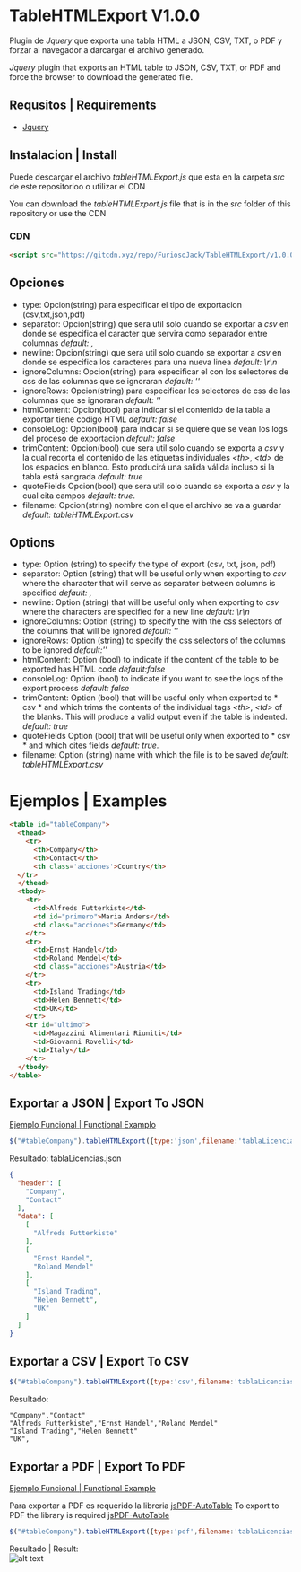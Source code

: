# TableHTMLExport V1.0.0
Plugin de *Jquery* que exporta una tabla HTML a JSON, CSV, TXT, o PDF y forzar al navegador a darcargar el archivo generado.

*Jquery* plugin that exports an HTML table to JSON, CSV, TXT, or PDF and force the browser to download the generated file.

## Requsitos | Requirements
 - [Jquery](https://jquery.com/)  
## Instalacion | Install

Puede descargar el archivo *tableHTMLExport.js* que esta en la carpeta *src* de este repositorioo o utilizar el CDN

You can download the *tableHTMLExport.js* file that is in the *src* folder of this repository or use the CDN

### CDN
```html
<script src="https://gitcdn.xyz/repo/FuriosoJack/TableHTMLExport/v1.0.0/src/tableHTMLExport.js"></script>
```

## Opciones 

- type: Opcion(string) para especificar el tipo de exportacion (csv,txt,json,pdf)
- separator: Opcion(string) que sera util solo cuando se exportar a *csv* en donde se especifica el caracter que servira como separador entre columnas *default: ,*
- newline: Opcion(string) que sera util solo cuando se exportar a *csv* en donde se especifica los caracteres para una nueva linea *default: \r\n*
- ignoreColumns: Opcion(string) para especificar el con los selectores de css de las columnas que se ignoraran *default: ''*
- ignoreRows: Opcion(string) para especificar los selectores de css de las columnas que se ignoraran *default: ''*
- htmlContent: Opcion(bool) para indicar si el contenido de la tabla a exportar tiene codigo HTML *default: false*
- consoleLog: Opcion(bool) para indicar si se quiere que se vean los logs del proceso de exportacion *default: false*
- trimContent: Opcion(bool) que sera util solo cuando se exporta a *csv* y la cual recorta el contenido de las etiquetas individuales *\<th>*, *\<td>*  de los espacios en blanco. Esto producirá una salida válida incluso si la tabla está sangrada *default: true*
- quoteFields Opcion(bool) que sera util solo cuando se exporta a *csv* y la cual cita campos *default: true*.
- filename: Opcion(string) nombre con el que el archivo se va a guardar *default: tableHTMLExport.csv*

## Options
- type: Option (string) to specify the type of export (csv, txt, json, pdf)
- separator: Option (string) that will be useful only when exporting to *csv* where the character that will serve as separator between columns is specified *default: ,*
- newline: Option (string) that will be useful only when exporting to *csv* where the characters are specified for a new line *default: \r\n*
- ignoreColumns: Option (string) to specify the with the css selectors of the columns that will be ignored *default: ''*
- ignoreRows: Option (string) to specify the css selectors of the columns to be ignored *default:''*
- htmlContent: Option (bool) to indicate if the content of the table to be exported has HTML code *default:false*
- consoleLog: Option (bool) to indicate if you want to see the logs of the export process *default: false*
- trimContent: Option (bool) that will be useful only when exported to * csv * and which trims the contents of the individual tags *\<th>*, *\<td>* of the blanks. This will produce a valid output even if the table is indented. *default: true*
- quoteFields Option (bool) that will be useful only when exported to * csv * and which cites fields *default: true*.
- filename: Option (string) name with which the file is to be saved *default: tableHTMLExport.csv*

# Ejemplos | Examples


```html
<table id="tableCompany">
  <thead>
    <tr>
      <th>Company</th>
      <th>Contact</th>
      <th class='acciones'>Country</th>
  </tr>    
  </thead>
  <tbody>
    <tr>
      <td>Alfreds Futterkiste</td>
      <td id="primero">Maria Anders</td>
      <td class="acciones">Germany</td>
    </tr>
    <tr>
      <td>Ernst Handel</td>
      <td>Roland Mendel</td>
      <td class="acciones">Austria</td>
    </tr>
    <tr>
      <td>Island Trading</td>
      <td>Helen Bennett</td>
      <td>UK</td>
    </tr>
    <tr id="ultimo">
      <td>Magazzini Alimentari Riuniti</td>
      <td>Giovanni Rovelli</td>
      <td>Italy</td>
    </tr>
  </tbody>  
</table>
```


## Exportar a JSON | Export To JSON

[Ejemplo Funcional | Functional Examplo](https://codepen.io/furiosojack/pen/JmyExX?editors=1111)

```javascript
$("#tableCompany").tableHTMLExport({type:'json',filename:'tablaLicencias.json',ignoreColumns:'.acciones,#primero',ignoreRows: '#ultimo'});
```

Resultado: tablaLicencias.json
```json
{
  "header": [
    "Company",
    "Contact"
  ],
  "data": [
    [
      "Alfreds Futterkiste"
    ],
    [
      "Ernst Handel",
      "Roland Mendel"
    ],
    [
      "Island Trading",
      "Helen Bennett",
      "UK"
    ]
  ]
}

```
## Exportar a CSV | Export To CSV

```javascript
$("#tableCompany").tableHTMLExport({type:'csv',filename:'tablaLicencias.csv',ignoreColumns:'.acciones,#primero',ignoreRows: '#ultimo'});
```
Resultado: 
```csv
"Company","Contact"
"Alfreds Futterkiste","Ernst Handel","Roland Mendel"
"Island Trading","Helen Bennett"
"UK",
```

## Exportar a PDF | Export To PDF
[Ejemplo Funcional | Functional Example ](https://codepen.io/furiosojack/pen/gBxmvQ?editors=1111) 

Para exportar a PDF es requerido la libreria [jsPDF-AutoTable](https://github.com/simonbengtsson/jsPDF-AutoTable)
To export to PDF the library is required [jsPDF-AutoTable](https://github.com/simonbengtsson/jsPDF-AutoTable)

```javascript
$("#tableCompany").tableHTMLExport({type:'pdf',filename:'tablaLicencias.pdf',ignoreColumns:'.acciones,#primero',ignoreRows: '#ultimo'});
```

Resultado | Result:  
![alt text][exporPDF]

[exporPDF]: https://image.ibb.co/kZvgB9/Captura.png "Como ser ve la exportacion PDF"



